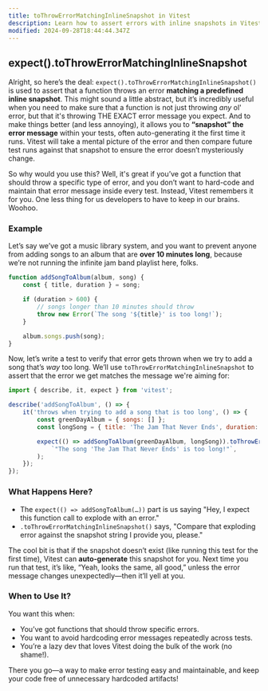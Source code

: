 ```yaml
---
title: toThrowErrorMatchingInlineSnapshot in Vitest
description: Learn how to assert errors with inline snapshots in Vitest.
modified: 2024-09-28T18:44:44.347Z
---
```


## expect().toThrowErrorMatchingInlineSnapshot

Alright, so here’s the deal: `expect().toThrowErrorMatchingInlineSnapshot()` is used to assert that a function throws an error **matching a predefined inline snapshot**. This might sound a little abstract, but it’s incredibly useful when you need to make sure that a function is not just throwing *any* ol' error, but that it's throwing THE EXACT error message you expect. And to make things better (and less annoying), it allows you to **“snapshot” the error message** within your tests, often auto-generating it the first time it runs. Vitest will take a mental picture of the error and then compare future test runs against that snapshot to ensure the error doesn’t mysteriously change.

So why would you use this? Well, it's great if you’ve got a function that should throw a specific type of error, and you don’t want to hard-code and maintain that error message inside every test. Instead, Vitest remembers it for you. One less thing for us developers to have to keep in our brains. Woohoo.

### Example

Let’s say we’ve got a music library system, and you want to prevent anyone from adding songs to an album that are **over 10 minutes long**, because we’re not running the infinite jam band playlist here, folks.

```javascript
function addSongToAlbum(album, song) {
	const { title, duration } = song;

	if (duration > 600) {
		// songs longer than 10 minutes should throw
		throw new Error(`The song '${title}' is too long!`);
	}

	album.songs.push(song);
}
```

Now, let’s write a test to verify that error gets thrown when we try to add a song that’s *way* too long. We’ll use `toThrowErrorMatchingInlineSnapshot` to assert that the error we get matches the message we're aiming for:

```javascript
import { describe, it, expect } from 'vitest';

describe('addSongToAlbum', () => {
	it('throws when trying to add a song that is too long', () => {
		const greenDayAlbum = { songs: [] };
		const longSong = { title: 'The Jam That Never Ends', duration: 1200 };

		expect(() => addSongToAlbum(greenDayAlbum, longSong)).toThrowErrorMatchingInlineSnapshot(
			`"The song 'The Jam That Never Ends' is too long!"`,
		);
	});
});
```

### What Happens Here?

- The `expect(() => addSongToAlbum(…))` part is us saying "Hey, I expect this function call to explode with an error."
- `.toThrowErrorMatchingInlineSnapshot()` says, "Compare that exploding error against the snapshot string I provide you, please."

The cool bit is that if the snapshot doesn’t exist (like running this test for the first time), Vitest can **auto-generate** this snapshot for you. Next time you run that test, it’s like, “Yeah, looks the same, all good,” unless the error message changes unexpectedly—then it’ll yell at you.

### When to Use It?

You want this when:

- You’ve got functions that should throw specific errors.
- You want to avoid hardcoding error messages repeatedly across tests.
- You’re a lazy dev that loves Vitest doing the bulk of the work (no shame!).

There you go—a way to make error testing easy and maintainable, and keep your code free of unnecessary hardcoded artifacts!

```ts
```
